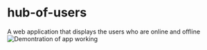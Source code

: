 # hub-of-users
A web application that displays the users who are online and offline
![Demontration of app working](https://media.giphy.com/media/PU4SPBVP8YE42hU50A/giphy.gif)
